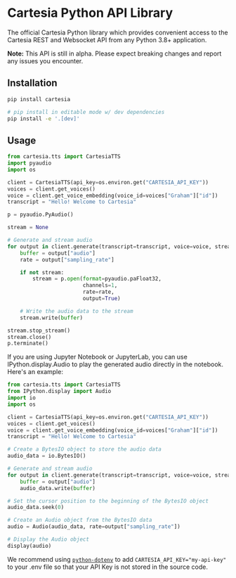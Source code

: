 # Cartesia Python API Library
The official Cartesia Python library which provides convenient access to the Cartesia REST and Websocket API from any Python 3.8+ application.

**Note:** This API is still in alpha. Please expect breaking changes and report any issues you encounter.

## Installation
```bash
pip install cartesia

# pip install in editable mode w/ dev dependencies
pip install -e '.[dev]'
```

## Usage
```python
from cartesia.tts import CartesiaTTS
import pyaudio
import os

client = CartesiaTTS(api_key=os.environ.get("CARTESIA_API_KEY"))
voices = client.get_voices()
voice = client.get_voice_embedding(voice_id=voices["Graham"]["id"])
transcript = "Hello! Welcome to Cartesia"

p = pyaudio.PyAudio()

stream = None

# Generate and stream audio
for output in client.generate(transcript=transcript, voice=voice, stream=True):
    buffer = output["audio"]
    rate = output["sampling_rate"]

    if not stream:
        stream = p.open(format=pyaudio.paFloat32,
                        channels=1,
                        rate=rate,
                        output=True)

    # Write the audio data to the stream
    stream.write(buffer)

stream.stop_stream()
stream.close()
p.terminate()
```

If you are using Jupyter Notebook or JupyterLab, you can use IPython.display.Audio to play the generated audio directly in the notebook. Here's an example:

```python
from cartesia.tts import CartesiaTTS
from IPython.display import Audio
import io
import os

client = CartesiaTTS(api_key=os.environ.get("CARTESIA_API_KEY"))
voices = client.get_voices()
voice = client.get_voice_embedding(voice_id=voices["Graham"]["id"])
transcript = "Hello! Welcome to Cartesia"

# Create a BytesIO object to store the audio data
audio_data = io.BytesIO()

# Generate and stream audio
for output in client.generate(transcript=transcript, voice=voice, stream=True):
    buffer = output["audio"]
    audio_data.write(buffer)

# Set the cursor position to the beginning of the BytesIO object
audio_data.seek(0)

# Create an Audio object from the BytesIO data
audio = Audio(audio_data, rate=output["sampling_rate"])

# Display the Audio object
display(audio)
```

We recommend using [`python-dotenv`](https://pypi.org/project/python-dotenv/) to add `CARTESIA_API_KEY="my-api-key"` to your .env file so that your API Key is not stored in the source code.
